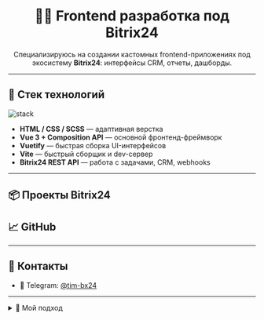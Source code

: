 
<h1 align="center">👨‍💻 Frontend разработка под Bitrix24</h1>

<p align="center">
  Специализируюсь на создании кастомных frontend-приложениях под экосистему <b>Bitrix24</b>: интерфейсы CRM, отчеты, дашборды.
</p>

---

## 🧰 Стек технологий

<img src="https://skillicons.dev/icons?i=html,css,vue,ts,vuetify,vite" alt="stack" />

- **HTML / CSS / SCSS** — адаптивная верстка
- **Vue 3 + Composition API** — основной фронтенд-фреймворк
- **Vuetify** — быстрая сборка UI-интерфейсов
- **Vite** — быстрый сборщик и dev-сервер
- **Bitrix24 REST API** — работа с задачами, CRM, webhooks

---

## 📦 Проекты Bitrix24



## 📈 GitHub 



---

## 🔗 Контакты

- 💼 Telegram: [@tim-bx24](https://t.me/tim-bx24)


---

<details>
<summary>📌 Мой подход</summary>

Я не просто делаю интеграции — я погружаюсь в бизнес, чтобы найти, где **технологии приносят пользу**:

- Автоматизировать заявки
- Упростить работу менеджеров
- Ускорить обработку клиентов через CRM

</details>
